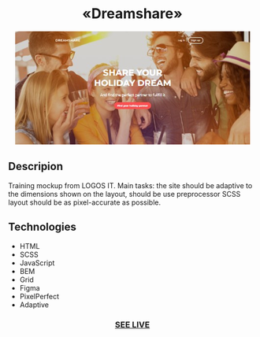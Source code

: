 <h1 align="center">«Dreamshare»</h1>

<div align="center"><img src="/readme.jpg"/></div>

<h2>Descripion</h2>
 Training mockup from LOGOS IT. Main tasks: the site should be
 adaptive to the dimensions shown on the layout, should be use preprocessor SCSS layout should be
 as pixel-accurate as possible.

<h2>Technologies</h2>

+ HTML
+ SCSS
+ JavaScript
+ BEM 
+ Grid 
+ Figma
+ PixelPerfect
+ Adaptive

<h3 align="center"><a href="https://drozdovdenys.github.io/dreamshare/">SEE LIVE</a></h3>
